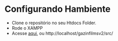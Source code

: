 # Configurando Hambiente

- Clone o repositório no seu Htdocs Folder.
- Rode o XAMPP
- Acesse [aqui](http://localhost/gazinfilmsv2/src/), ou http://localhost/gazinfilmsv2/src/
